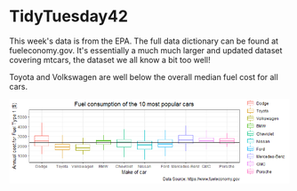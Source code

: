 # TidyTuesday42
This week's data is from the EPA. The full data dictionary can be found at fueleconomy.gov.  It's essentially a much much larger and updated dataset covering mtcars, the dataset we all know a bit too well!

Toyota and Volkswagen are well below the overall median fuel cost for all cars.

![alt text](https://github.com/lordoferos/TidyTuesday42/blob/master/tidy42.png)

